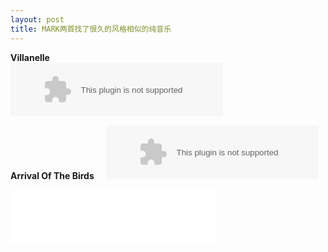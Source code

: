 ```yaml
---
layout: post
title: MARK两首找了很久的风格相似的纯音乐
---
```


**Villanelle**    
<embed src="//music.163.com/style/swf/widget.swf?sid=4351614&type=2&auto=1&width=320&height=66" width="340" height="86"  allowNetworking="all">

**Arrival Of The Birds**    
<embed src="//music.163.com/style/swf/widget.swf?sid=4351614&type=2&auto=1&width=320&height=66" width="340" height="86"  allowNetworking="all">    

<iframe frameborder="no" border="0" marginwidth="0" marginheight="0" width="330" height="86" src="//music.163.com/outchain/player?type=2&id=2102556&auto=1&height=66"> </iframe>
